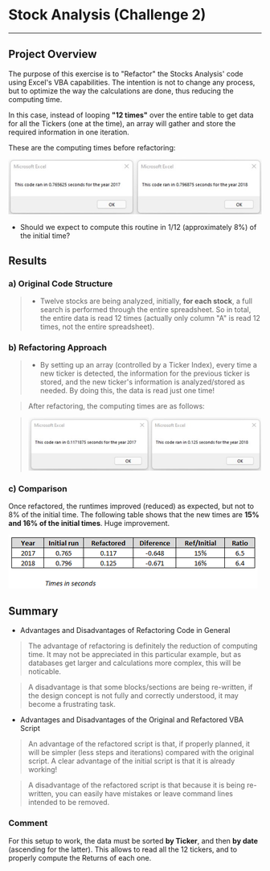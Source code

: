 # Stock Analysis (Challenge 2)

---

## Project Overview

The purpose of this exercise is to "Refactor" the Stocks Analysis' code using Excel's VBA capabilities. The intention is not to change any process, but to optimize the way the calculations are done, thus reducing the computing time.

In this case, instead of looping **"12 times"** over the entire table to get data for all the Tickers (one at the time), an array will gather and store the required information in one iteration.

These are the computing times before refactoring:

![Times before refactoring](Resources/Initial_Runtimes.png)

* Should we expect to compute this routine in 1/12 (approximately 8%) of the initial time?

## Results

### a) Original Code Structure

> * Twelve stocks are being analyzed, initially, **for each stock**, a full search is performed through the entire spreadsheet. So in total, the entire data is read 12 times (actually only column "A" is read 12 times, not the entire spreadsheet).

### b) Refactoring Approach

> * By setting up an array (controlled by a Ticker Index), every time a new ticker is detected, the information for the previous ticker is stored, and the new ticker's information is analyzed/stored as needed. By doing this, the data is read just one time!

> After refactoring, the computing times are as follows:

> ![Times after refactoring](Resources/Refactored_Runtimes.png)

### c) Comparison

Once refactored, the runtimes improved (reduced) as expected, but not to 8% of the initial time. The following table shows that the new times are **15% and 16% of the initial times**. Huge improvement.

![Comparison](Resources/Times_Comparison.png)

## Summary

* Advantages and Disadvantages of Refactoring Code in General

> The advantage of refactoring is definitely the reduction of computing time. It may not be appreciated in this particular example, but as databases get larger and calculations more complex, this will be noticable.

> A disadvantage is that some blocks/sections are being re-written, if the design concept is not fully and correctly understood, it may become a frustrating task.

* Advantages and Disadvantages of the Original and Refactored VBA Script

> An advantage of the refactored script is that, if properly planned, it will be simpler (less steps and iterations) compared with the original script. A clear advantage of the initial script is that it is already working!

> A disadvantage of the refactored script is that because it is being re-written, you can easily have mistakes or leave command lines intended to be removed.

### Comment

For this setup to work, the data must be sorted **by Ticker**, and then **by date** (ascending for the latter). This allows to read all the 12 tickers, and to properly compute the Returns of each one.